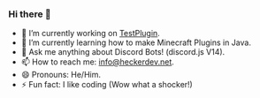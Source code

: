 ### Hi there 👋

- 🔭 I’m currently working on [TestPlugin](https://github.com/Hecker-01/TestPlugin).
- 🌱 I’m currently learning how to make Minecraft Plugins in Java.
- 💬 Ask me anything about Discord Bots! (discord.js V14).
- 📫 How to reach me: info@heckerdev.net.
- 😄 Pronouns: He/Him.
- ⚡ Fun fact: I like coding (Wow what a shocker!)
<!--
- 👯 I’m looking to collaborate on ...
- 🤔 I’m looking for help with ...
-->
